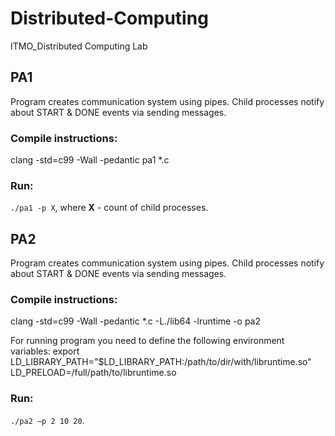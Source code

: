 # Distributed-Computing
ITMO_Distributed Computing Lab

## PA1
Program creates communication system using pipes. Child processes notify about START & DONE events via sending messages.

### Compile instructions:
 clang -std=c99 -Wall -pedantic pa1 *.c

### Run:
`./pa1 -p X`, where <b>X</b> - count of child processes.

## PA2
Program creates communication system using pipes. Child processes notify about START & DONE events via sending messages.

### Compile instructions:
clang -std=c99 -Wall -pedantic *.c -L./lib64 -lruntime -o pa2

For running program you need to define the following environment variables:
export LD_LIBRARY_PATH="$LD_LIBRARY_PATH:/path/to/dir/with/libruntime.so"
LD_PRELOAD=/full/path/to/libruntime.so

### Run:
` ./pa2 –p 2 10 20 `.
